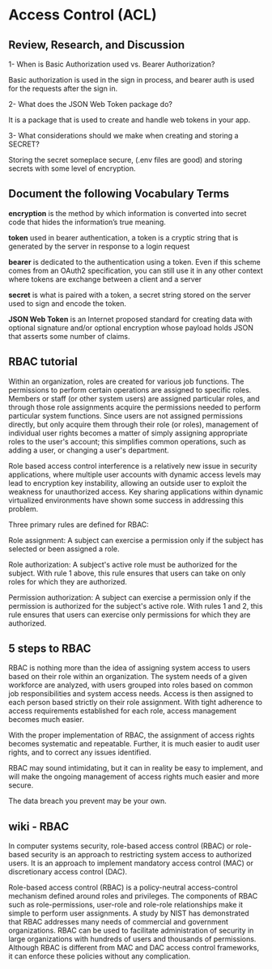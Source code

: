 # Access Control (ACL)

## Review, Research, and Discussion

1- When is Basic Authorization used vs. Bearer Authorization?

  Basic authorization is used in the sign in process, and bearer auth is used for the requests after the sign in.

2- What does the JSON Web Token package do?

  It is a package that is used to create and handle web tokens in your app.

3- What considerations should we make when creating and storing a SECRET?

  Storing the secret someplace secure, (.env files are good) and storing secrets with some level of encryption.

## Document the following Vocabulary Terms

**encryption** is the method by which information is converted into secret code that hides the information’s true meaning.

**token** used in bearer authentication, a token is a cryptic string that is generated by the server in response to a login request

**bearer** is dedicated to the authentication using a token. Even if this scheme comes from an OAuth2 specification, you can still use it in any other context where tokens are exchange between a client and a server

**secret** is what is paired with a token, a secret string stored on the server used to sign and encode the token.

**JSON Web Token** is an Internet proposed standard for creating data with optional signature and/or optional encryption whose payload holds JSON that asserts some number of claims.

## RBAC tutorial

  Within an organization, roles are created for various job functions. The permissions to perform certain operations are assigned to specific roles. Members or staff (or other system users) are assigned particular roles, and through those role assignments acquire the permissions needed to perform particular system functions. Since users are not assigned permissions directly, but only acquire them through their role (or roles), management of individual user rights becomes a matter of simply assigning appropriate roles to the user's account; this simplifies common operations, such as adding a user, or changing a user's department.

  Role based access control interference is a relatively new issue in security applications, where multiple user accounts with dynamic access levels may lead to encryption key instability, allowing an outside user to exploit the weakness for unauthorized access. Key sharing applications within dynamic virtualized environments have shown some success in addressing this problem.

  Three primary rules are defined for RBAC:

  Role assignment: A subject can exercise a permission only if the subject has selected or been assigned a role.

  Role authorization: A subject's active role must be authorized for the subject. With rule 1 above, this rule ensures that users can take on only roles for which they are authorized.

  Permission authorization: A subject can exercise a permission only if the permission is authorized for the subject's active role. With rules 1 and 2, this rule ensures that users can exercise only permissions for which they are authorized.

## 5 steps to RBAC

  RBAC is nothing more than the idea of assigning system access to users based on their role within an organization. The system needs of a given workforce are analyzed, with users grouped into roles based on common job responsibilities and system access needs. Access is then assigned to each person based strictly on their role assignment. With tight adherence to access requirements established for each role, access management becomes much easier.

  With the proper implementation of RBAC, the assignment of access rights becomes systematic and repeatable. Further, it is much easier to audit user rights, and to correct any issues identified.

  RBAC may sound intimidating, but it can in reality be easy to implement, and will make the ongoing management of access rights much easier and more secure.

  The data breach you prevent may be your own.

## wiki - RBAC

  In computer systems security, role-based access control (RBAC) or role-based security is an approach to restricting system access to authorized users. It is an approach to implement mandatory access control (MAC) or discretionary access control (DAC).

  Role-based access control (RBAC) is a policy-neutral access-control mechanism defined around roles and privileges. The components of RBAC such as role-permissions, user-role and role-role relationships make it simple to perform user assignments. A study by NIST has demonstrated that RBAC addresses many needs of commercial and government organizations. RBAC can be used to facilitate administration of security in large organizations with hundreds of users and thousands of permissions. Although RBAC is different from MAC and DAC access control frameworks, it can enforce these policies without any complication.